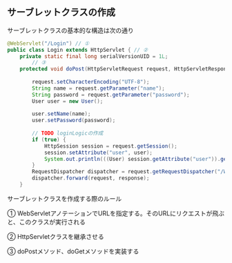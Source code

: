 ## サーブレットクラスの作成

サーブレットクラスの基本的な構造は次の通り

```Java
@WebServlet("/Login") // ①
public class Login extends HttpServlet { // ②
	private static final long serialVersionUID = 1L;
        // ③
	protected void doPost(HttpServletRequest request, HttpServletResponse response) throws ServletException, IOException { 
		
		request.setCharacterEncoding("UTF-8");
		String name = request.getParameter("name");
		String password = request.getParameter("password");
		User user = new User();
		
		user.setName(name);
		user.setPassword(password);
		
		// TODO loginLogicの作成
		if (true) {
			HttpSession session = request.getSession();
			session.setAttribute("user", user);
			System.out.println(((User) session.getAttribute("user")).getName());
		}
		RequestDispatcher dispatcher = request.getRequestDispatcher("/WEB-INF/jsp/main.jsp");
		dispatcher.forward(request, response);
	}
```

サーブレットクラスを作成する際のルール

① WebServletアノテーションでURLを指定する。そのURLにリクエストが飛ぶと、このクラスが実行される

② HttpServletクラスを継承させる

③ doPostメソッド、doGetメソッドを実装する






